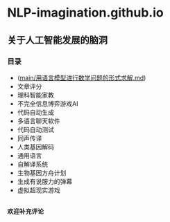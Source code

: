 # NLP-imagination.github.io
## 关于人工智能发展的脑洞
### 目录
- ([main/用语言模型进行数学问题的形式求解.md](https://github.com/poached-egg/NLP-imagination.github.io/issues/1))
- 文章评分
- 理科智能家教
- 不完全信息博弈游戏AI
- 代码自动生成
- 多语言聊天软件
- 代码自动测试
- 同声传译
- 人类基因解码
- 通用语言
- 自解译系统
- 生物基因方舟计划
- 生成有说服力的弹幕
- 虚拟超现实游戏
##
**欢迎补充评论**
